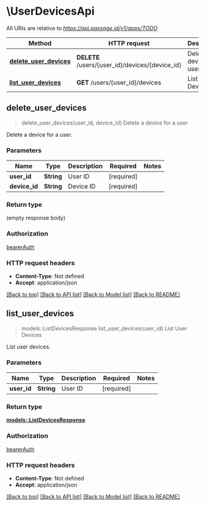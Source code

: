 # \UserDevicesApi

All URIs are relative to *https://api.passage.id/v1/apps/TODO*

Method | HTTP request | Description
------------- | ------------- | -------------
[**delete_user_devices**](UserDevicesApi.md#delete_user_devices) | **DELETE** /users/{user_id}/devices/{device_id} | Delete a device for a user
[**list_user_devices**](UserDevicesApi.md#list_user_devices) | **GET** /users/{user_id}/devices | List User Devices



## delete_user_devices

> delete_user_devices(user_id, device_id)
Delete a device for a user

Delete a device for a user.

### Parameters


Name | Type | Description  | Required | Notes
------------- | ------------- | ------------- | ------------- | -------------
**user_id** | **String** | User ID | [required] |
**device_id** | **String** | Device ID | [required] |

### Return type

 (empty response body)

### Authorization

[bearerAuth](../README.md#bearerAuth)

### HTTP request headers

- **Content-Type**: Not defined
- **Accept**: application/json

[[Back to top]](#) [[Back to API list]](../README.md#documentation-for-api-endpoints) [[Back to Model list]](../README.md#documentation-for-models) [[Back to README]](../README.md)


## list_user_devices

> models::ListDevicesResponse list_user_devices(user_id)
List User Devices

List user devices.

### Parameters


Name | Type | Description  | Required | Notes
------------- | ------------- | ------------- | ------------- | -------------
**user_id** | **String** | User ID | [required] |

### Return type

[**models::ListDevicesResponse**](ListDevicesResponse.md)

### Authorization

[bearerAuth](../README.md#bearerAuth)

### HTTP request headers

- **Content-Type**: Not defined
- **Accept**: application/json

[[Back to top]](#) [[Back to API list]](../README.md#documentation-for-api-endpoints) [[Back to Model list]](../README.md#documentation-for-models) [[Back to README]](../README.md)

